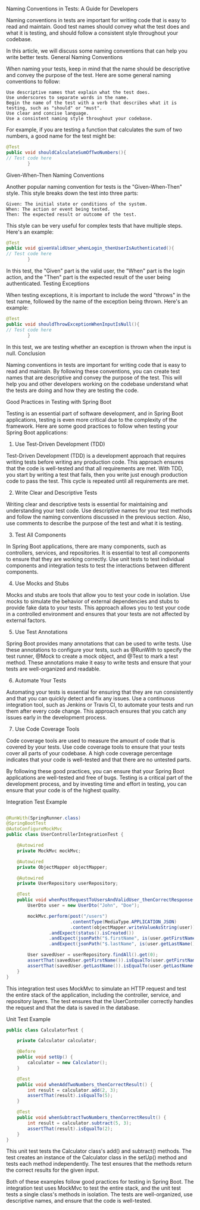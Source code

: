 Naming Conventions in Tests: A Guide for Developers

Naming conventions in tests are important for writing code that is easy to read and maintain. Good test names should
convey what the test does and what it is testing, and should follow a consistent style throughout your codebase.

In this article, we will discuss some naming conventions that can help you write better tests.
General Naming Conventions

When naming your tests, keep in mind that the name should be descriptive and convey the purpose of the test. Here are
some general naming conventions to follow:

    Use descriptive names that explain what the test does.
    Use underscores to separate words in the name.
    Begin the name of the test with a verb that describes what it is testing, such as "should" or "must".
    Use clear and concise language.
    Use a consistent naming style throughout your codebase.

For example, if you are testing a function that calculates the sum of two numbers, a good name for the test might be:

```java
@Test
public void shouldCalculateSumOfTwoNumbers(){
// Test code here
        }
```

Given-When-Then Naming Conventions

Another popular naming convention for tests is the "Given-When-Then" style. This style breaks down the test into three
parts:

    Given: The initial state or conditions of the system.
    When: The action or event being tested.
    Then: The expected result or outcome of the test.

This style can be very useful for complex tests that have multiple steps. Here's an example:

```java
@Test
public void givenValidUser_whenLogin_thenUserIsAuthenticated(){
// Test code here
        }
```

In this test, the "Given" part is the valid user, the "When" part is the login action, and the "Then" part is the
expected result of the user being authenticated.
Testing Exceptions

When testing exceptions, it is important to include the word "throws" in the test name, followed by the name of the
exception being thrown. Here's an example:

```java
@Test
public void shouldThrowExceptionWhenInputIsNull(){
// Test code here
        }
```

In this test, we are testing whether an exception is thrown when the input is null.
Conclusion

Naming conventions in tests are important for writing code that is easy to read and maintain. By following these
conventions, you can create test names that are descriptive and convey the purpose of the test. This will help you and
other developers working on the codebase understand what the tests are doing and how they are testing the code.

Good Practices in Testing with Spring Boot

Testing is an essential part of software development, and in Spring Boot applications, testing is even more critical due
to the complexity of the framework. Here are some good practices to follow when testing your Spring Boot applications:

1. Use Test-Driven Development (TDD)

Test-Driven Development (TDD) is a development approach that requires writing tests before writing any production code.
This approach ensures that the code is well-tested and that all requirements are met. With TDD, you start by writing a
test that fails, then you write just enough production code to pass the test. This cycle is repeated until all
requirements are met.

2. Write Clear and Descriptive Tests

Writing clear and descriptive tests is essential for maintaining and understanding your test code. Use descriptive names
for your test methods and follow the naming conventions discussed in the previous section. Also, use comments to
describe the purpose of the test and what it is testing.

3. Test All Components

In Spring Boot applications, there are many components, such as controllers, services, and repositories. It is essential
to test all components to ensure that they are working correctly. Use unit tests to test individual components and
integration tests to test the interactions between different components.

4. Use Mocks and Stubs

Mocks and stubs are tools that allow you to test your code in isolation. Use mocks to simulate the behavior of external
dependencies and stubs to provide fake data to your tests. This approach allows you to test your code in a controlled
environment and ensures that your tests are not affected by external factors.

5. Use Test Annotations

Spring Boot provides many annotations that can be used to write tests. Use these annotations to configure your tests,
such as @RunWith to specify the test runner, @Mock to create a mock object, and @Test to mark a test method. These
annotations make it easy to write tests and ensure that your tests are well-organized and readable.

6. Automate Your Tests

Automating your tests is essential for ensuring that they are run consistently and that you can quickly detect and fix
any issues. Use a continuous integration tool, such as Jenkins or Travis CI, to automate your tests and run them after
every code change. This approach ensures that you catch any issues early in the development process.

7. Use Code Coverage Tools

Code coverage tools are used to measure the amount of code that is covered by your tests. Use code coverage tools to
ensure that your tests cover all parts of your codebase. A high code coverage percentage indicates that your code is
well-tested and that there are no untested parts.

By following these good practices, you can ensure that your Spring Boot applications are well-tested and free of bugs.
Testing is a critical part of the development process, and by investing time and effort in testing, you can ensure that
your code is of the highest quality.

Integration Test Example

```java

@RunWith(SpringRunner.class)
@SpringBootTest
@AutoConfigureMockMvc
public class UserControllerIntegrationTest {

    @Autowired
    private MockMvc mockMvc;

    @Autowired
    private ObjectMapper objectMapper;

    @Autowired
    private UserRepository userRepository;

    @Test
    public void whenPostRequestToUsersAndValidUser_thenCorrectResponse() throws Exception {
        UserDto user = new UserDto("John", "Doe");

        mockMvc.perform(post("/users")
                        .contentType(MediaType.APPLICATION_JSON)
                        .content(objectMapper.writeValueAsString(user)))
                .andExpect(status().isCreated())
                .andExpect(jsonPath("$.firstName", is(user.getFirstName())))
                .andExpect(jsonPath("$.lastName", is(user.getLastName())));

        User savedUser = userRepository.findAll().get(0);
        assertThat(savedUser.getFirstName()).isEqualTo(user.getFirstName());
        assertThat(savedUser.getLastName()).isEqualTo(user.getLastName());
    }
}
```

This integration test uses MockMvc to simulate an HTTP request and test the entire stack of the application, including
the controller, service, and repository layers. The test ensures that the UserController correctly handles the request
and that the data is saved in the database.

Unit Test Example

```java
public class CalculatorTest {

    private Calculator calculator;

    @Before
    public void setUp() {
        calculator = new Calculator();
    }

    @Test
    public void whenAddTwoNumbers_thenCorrectResult() {
        int result = calculator.add(2, 3);
        assertThat(result).isEqualTo(5);
    }

    @Test
    public void whenSubtractTwoNumbers_thenCorrectResult() {
        int result = calculator.subtract(5, 3);
        assertThat(result).isEqualTo(2);
    }
}
```

This unit test tests the Calculator class's add() and subtract() methods. The test creates an instance of the Calculator
class in the setUp() method and tests each method independently. The test ensures that the methods return the correct
results for the given input.

Both of these examples follow good practices for testing in Spring Boot. The integration test uses MockMvc to test the
entire stack, and the unit test tests a single class's methods in isolation. The tests are well-organized, use
descriptive names, and ensure that the code is well-tested.